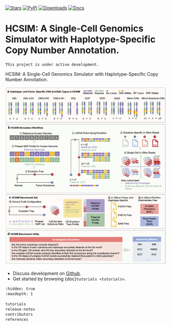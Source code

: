 [![Stars](https://img.shields.io/github/stars/xikanfeng2/hcsim?logo=GitHub&color=yellow)](https://github.com/xikanfeng2/hcsim/stargazers)
[![PyPI](https://img.shields.io/pypi/v/hcsim?logo=PyPI)](https://pypi.org/project/hcsim/)
[![Downloads](https://static.pepy.tech/badge/hcsim)](https://pepy.tech/project/hcsim)
[![Docs](https://readthedocs.org/projects/hcsim/badge/)](https://hcsim.readthedocs.io)

# HCSIM: A Single-Cell Genomics Simulator with Haplotype-Specific Copy Number Annotation.

```{note}
This project is under active development.
```

HCSIM: A Single-Cell Genomics Simulator with Haplotype-Specific Copy Number Annotation.

![HCSIM Workflow](images/HCSIM_Figure1.png)

* Discuss development on [Github].
* Get started by browsing {doc}`tutorials <tutorials>`.

```{toctree}
:hidden: true
:maxdepth: 1

tutorials
release-notes
contributors
references
```

[Github]: https://github.com/xikanfeng2/HCSIM
